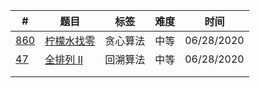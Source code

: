 | #                                                       | 题目                      | 标签     | 难度 | 时间       |
| ------------------------------------------------------- | ------------------------- | -------- | ---- | ---------- |
| [860](https://leetcode-cn.com/problems/lemonade-change/description/)    | [柠檬水找零](46/README.md)    | 贪心算法 | 中等 | 06/28/2020 |
| [47](https://leetcode-cn.com/problems/permutations-ii/) | [全排列 II](47/README.md) | 回溯算法 | 中等 | 06/28/2020 |
|                                                         |                           |          |      |            |
|                                                         |                           |          |      |            |
